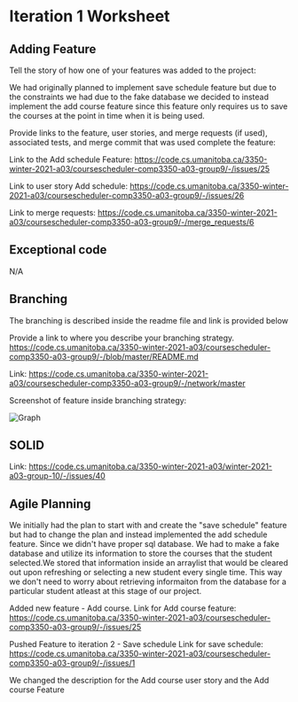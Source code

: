 Iteration 1 Worksheet
=====================
Adding Feature
-----------------

Tell the story of how one of your features was added to the project:

We had originally planned to implement save schedule feature but due to the constraints we had due to the fake database
we decided to instead implement the add course feature since this feature only requires us to save the courses at the point 
in time when it is being used.

Provide links to the feature, user stories, and merge requests (if used), associated tests, and merge commit
that was used complete the feature:

Link to the Add schedule Feature: https://code.cs.umanitoba.ca/3350-winter-2021-a03/coursescheduler-comp3350-a03-group9/-/issues/25

Link to user story Add schedule: https://code.cs.umanitoba.ca/3350-winter-2021-a03/coursescheduler-comp3350-a03-group9/-/issues/26

Link to merge requests: https://code.cs.umanitoba.ca/3350-winter-2021-a03/coursescheduler-comp3350-a03-group9/-/merge_requests/6



Exceptional code
----------------

N/A

Branching
----------

The branching is described inside the readme file and link is provided below

Provide a link to where you describe your branching strategy.
https://code.cs.umanitoba.ca/3350-winter-2021-a03/coursescheduler-comp3350-a03-group9/-/blob/master/README.md


Link: https://code.cs.umanitoba.ca/3350-winter-2021-a03/coursescheduler-comp3350-a03-group9/-/network/master


Screenshot of feature inside branching strategy:

![Graph](https://code.cs.umanitoba.ca/3350-winter-2021-a03/coursescheduler-comp3350-a03-group9/-/blob/master/Graph.png)


SOLID
-----

Link: https://code.cs.umanitoba.ca/3350-winter-2021-a03/winter-2021-a03-group-10/-/issues/40

Agile Planning
--------------
We initially had the plan to start with and create the "save schedule" feature but had to change the plan and instead implemented the add schedule feature. Since we didn't have
proper sql database. We had to make a fake database and utilize its information to store the courses that the student selected.We stored that information inside an arraylist that would be 
cleared out upon refreshing or selecting a new student every single time. This way we don't need to worry about retrieving informaiton from the database for a particular student
atleast at this stage of our project. 

Added new feature - Add course.
Link for Add course feature: https://code.cs.umanitoba.ca/3350-winter-2021-a03/coursescheduler-comp3350-a03-group9/-/issues/25

Pushed Feature to iteration 2 - Save schedule
Link for save schedule: https://code.cs.umanitoba.ca/3350-winter-2021-a03/coursescheduler-comp3350-a03-group9/-/issues/1

We changed the description for the Add course user story and the Add course Feature
